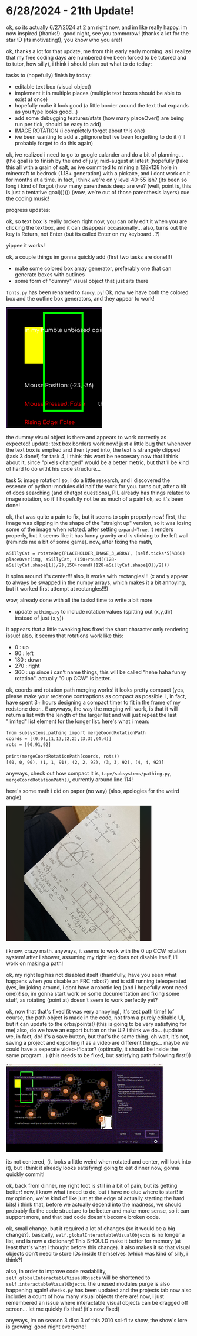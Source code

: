 # 6/28/2024 - 21th Update!

ok, so its actually 6/27/2024 at 2 am right now, and im like really happy. im now inspired (thanks!). good night, see you tommorow! (thanks a lot for the star :D (its motivating!), you know who you are!)

ok, thanks a lot for that update, me from this early early morning. as i realize that my free coding days are numbered (ive been forced to be tutored and to tutor, how silly), i think i should plan out what to do today:

tasks to (hopefully) finish by today:
- editable text box (visual object)
- implement it in multiple places (multiple text boxes should be able to exist at once)
- hopefully make it look good (a little border around the text that expands as you type looks good...)
- add some debugging features/stats (how many placeOver() are being run per tick, should be easy to add)
- IMAGE ROTATION (i completely forgot about this one)
- ive been wanting to add a .gitignore but ive been forgetting to do it (i'll probably forget to do this again)

ok, ive realized i need to go to google calander and do a bit of planning... (the goal is to finish by the end of july, mid-august at latest (hopefully (take this all with a grain of salt, as ive commited to mining a 128x128 hole in minecraft to bedrock (1.18+ generation) with a pickaxe, and i dont work on it for months at a time. in fact, i think we're on y level 40-55 ish? (its been so long i kind of forgot (how many parenthesis deep are we? (well, point is, this is just a tentative goal)))))) (wow, we're out of those parenthesis layers) cue the coding music!

progress updates:

ok, so text box is really broken right now, you can only edit it when you are clicking the textbox, and it can disappear occasionally... also, turns out the key is Return, not Enter (but its called Enter on my keyboard...?)

yippee it works! 

ok, a couple things im gonna quickly add (first two tasks are done!!!)
- make some colored box array generator, preferably one that can generate boxes with outlines
- some form of "dummy" visual object that just sits there

`fonts.py` has been renamed to `fancy.py`! Ok, now we have both the colored box and the outline box generators, and they appear to work!

![yay](</updatelogs/images/06282024 - 1.png>)

the dummy visual object is there and appears to work correctly as expected! update: text box borders work now! just a little bug that whenever the text box is emptied and then typed into, the text is strangely clipped (task 3 done!) for task 4, i think this wont be neccesary now that i think about it, since "pixels changed" would be a better metric, but that'll be kind of hard to do witht his code structure...

task 5: image rotation! so, i do a little research, and i discovered the essence of python: modules did half the work for you. turns out, after a bit of docs searching (and chatgpt questions), PIL already has things related to image rotation, so it'll hopefully not be as much of a pain! ok, so it's been done!

ok, that was quite a pain to fix, but it seems to spin properly now! first, the image was clipping in the shape of the "straight up" version, so it was losing some of the image when rotated. after setting `expand=True`, it renders properly, but it seems like it has funny gravity and is sticking to the left wall (reminds me a bit of some game). now, after fixing the math, 

```
aSillyCat = rotateDeg(PLACEHOLDER_IMAGE_3_ARRAY, (self.ticks*5)%360)
placeOver(img, aSillyCat, (150+round((128-aSillyCat.shape[1])/2),150+round((128-aSillyCat.shape[0])/2)))
```

it spins around it's center!!! also, it works with rectangles!!! (x and y appear to always be swapped in the numpy arrays, which makes it a bit annoying, but it worked first attempt at rectangles!!!)

wow, already done with all the tasks! time to write a bit more

- update `pathing.py` to include rotation values (spitting out (x,y,dir) instead of just (x,y))

it appears that a little tweaking has fixed the short character only rendering issue! also, it seems that rotations work like this:
- 0 : up
- 90 : left
- 180 : down
- 270 : right
- 360 : up
since i can't name things, this will be called "hehe haha funny rotation". actually "0 up CCW" is better.

ok, coords and rotation path merging works! it looks pretty compact (yes, please make your redstone contraptions as compact as possible. i, in fact, have spent 3+ hours designing a compact timer to fit in the frame of my redstone door...)! anyways, the way the merging will work, is that it will return a list with the length of the larger list and will just repeat the last "limited" list element for the longer list. here's what i mean:

```
from subsystems.pathing import mergeCoordRotationPath
coords = [(0,0),(1,1),(2,2),(3,3),(4,4)]
rots = [90,91,92]

print(mergeCoordRotationPath(coords, rots))
[(0, 0, 90), (1, 1, 91), (2, 2, 92), (3, 3, 92), (4, 4, 92)]
```

anyways, check out how compact it is, `tape/subsystems/pathing.py`, `mergeCoordRotationPath()`, currently around line 114!

here's some math i did on paper (no way) (also, apologies for the weird angle)

![whats paper?](</updatelogs/images/06282024 - 2.png>)

i know, crazy math. anyways, it seems to work with the 0 up CCW rotation system! after i shower, assuming my right leg does not disable itself, i'll work on making a path! 

ok, my right leg has not disabled itself (thankfully, have you seen what happens when you disable an FRC robot?) and is still running teleoperated (yes, im joking around, i dont have a robotic leg (and i hopefully wont need one))! so, im gonna start work on some documentation and fixing some stuff, as rotating (point at) doesn't seem to work perfectly yet?

ok, now that that's fixed (it was very annoying), it's test path time! (of course, the path object is made in the code, not from a purely editable UI, but it can update to the orbs/points!) (this is going to be very satisfying for me) also, do we have an export button on the UI? i think we do... (update: we, in fact, do! it's a save button, but that's the same thing. oh wait, it's not, saving a project and exporting it as a video are different things... maybe we could have a seperate video-ificator? (optimally, it should be inside the same program...) (this needs to be fixed, but satisfying path following first!))

![satisfying!](</updatelogs/images/06282024 - 3.gif>)

its not centered, (it looks a little weird when rotated and center, will look into it), but i think it already looks satisfying! going to eat dinner now, gonna quickly commit!

ok, back from dinner, my right foot is still in a bit of pain, but its getting better! now, i know what i need to do, but i have no clue where to start! in my opinion, we're kind of like just at the edge of actually starting the hard bits! i think that, before we actually decend into the madness, we should probably fix the code structure to be better and make more sense, so it can support more, and that bad code doesn't become broken code.

ok, small change, but it required a lot of changes (so it would be a big change?). basically, `self.globalInteractableVisualObjects` is no longer a list, and is now a dictionary! This SHOULD make it better for memory (at least that's what i thought before this change). it also makes it so that visual objects don't need to store IDs inside themselves (which was kind of silly, i think?)

also, in order to improve code readability, `self.globalInteractableVisualObjects` will be shortened to `self.interactableVisualObjects`. the unused modules purge is also happening again! `checks.py` has been updated and the projects tab now also includes a count of how many visual objects there are! now, i just remembered an issue where interactable visual objects can be dragged off screen... let me quickly fix that! (it's now fixed)

anyways, im on season 3 disc 3 of this 2010 sci-fi tv show, the show's lore is growing! good night everyone!
